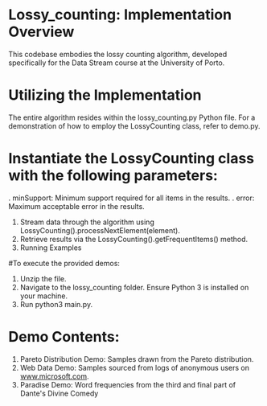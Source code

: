 # Lossy_counting: Implementation Overview
This codebase embodies the lossy counting algorithm, developed specifically for the Data Stream course at the University of Porto.

# Utilizing the Implementation
The entire algorithm resides within the lossy_counting.py Python file. For a demonstration of how to employ the LossyCounting class, refer to demo.py.

# Instantiate the LossyCounting class with the following parameters:
. minSupport: Minimum support required for all items in the results.
. error: Maximum acceptable error in the results.
1. Stream data through the algorithm using LossyCounting().processNextElement(element).
2. Retrieve results via the LossyCounting().getFrequentItems() method.
3. Running Examples

#To execute the provided demos:

1. Unzip the file.
2. Navigate to the lossy_counting folder.
Ensure Python 3 is installed on your machine.
3. Run python3 main.py.
# Demo Contents:
1. Pareto Distribution Demo: Samples drawn from the Pareto distribution.
2. Web Data Demo: Samples sourced from logs of anonymous users on www.microsoft.com.
3. Paradise Demo: Word frequencies from the third and final part of Dante's Divine Comedy
